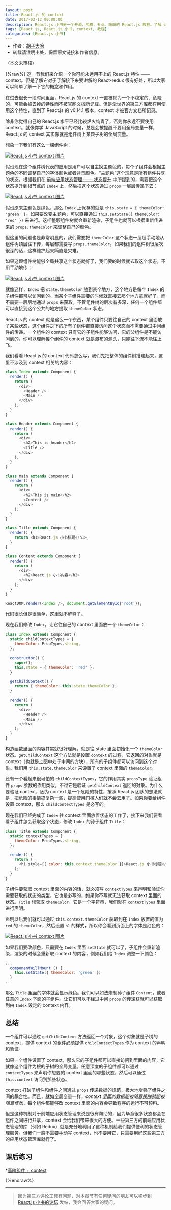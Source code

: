```yaml
---
layout: post
title: React.js 的 context
date: 2017-03-12 00:00:00
description: React.js 小书是一个开源、免费、专业、简单的 React.js 教程。了解 context 对于学习 React-router 和 Redux 的使用很有帮助，本文介绍React.js 中的 context。
tags: [React.js, React.js 小书, context, 教程]
categories: [React.js 小书]
---
```


<ul style='font-size: 14px; margin-top: -10px;'>
  <li>
    作者：<a href="https://www.zhihu.com/people/hu-zi-da-ha" target="_blank">胡子大哈</a>
  </li>
  <li>转载请注明出处，保留原文链接和作者信息。</li>
</ul>

（本文未审核）

{%raw%}
这一节我们来介绍一个你可能永远用不上的 React.js 特性 —— context。但是了解它对于了解接下来要讲解的 React-redux 很有好处，所以大家可以简单了解一下它的概念和作用。

在过去很长一段时间里面，React.js 的 context 一直被视为一个不稳定的、危险的、可能会被去掉的特性而不被官网文档所记载。但是全世界的第三方库都在用使用这个特性，直到了 React.js 的 v0.14.1 版本，context 才被官方文档所记录。

除非你觉得自己的 React.js 水平已经比较炉火纯青了，否则你永远不要使用 context。就像你学 JavaScript 的时候，总是会被提醒不要用全局变量一样，React.js 的 context 其实像就是组件树上某颗子树的全局变量。

想象一下我们有这么一棵组件树：

<a href="http://huzidaha.github.io/static/assets/img/posts/85C81DFF-F71E-4B2B-9BAB-AF285F3DB1DB.png" target="_blank">![React.js 小书 context 图片](http://huzidaha.github.io/static/assets/img/posts/85C81DFF-F71E-4B2B-9BAB-AF285F3DB1DB.png)</a>

假设现在这个组件树代表的应用是用户可以自主换主题色的，每个子组件会根据主题色的不同调整自己的字体颜色或者背景颜色。“主题色”这个玩意是所有组件共享的状态，根据我们在 [前端应用状态管理 —— 状态提升](http://react.huziketang.com/blog/lesson17) 中所提到的，需要把这个状态提升到根节点的 `Index` 上，然后把这个状态通过 `props` 一层层传递下去：

<a href="http://huzidaha.github.io/static/assets/img/posts/03118DDD-60E3-469A-AB78-5FBE57425E30.png" target="_blank">![React.js 小书 context 图片](http://huzidaha.github.io/static/assets/img/posts/03118DDD-60E3-469A-AB78-5FBE57425E30.png)</a>

假设原来主题色是绿色，那么 `Index` 上保存的就是 `this.state = { themeColor: 'green' }`。如果要改变主题色，可以直接通过 `this.setState({ themeColor: 'red' })` 来进行。这样整颗组件树就会重新渲染，子组件也就可以根据重新传进来的 `props.themeColor` 来调整自己的颜色。

但这里的问题也是非常明显的，我们需要把 `themeColor` 这个状态一层层手动地从组件树顶层往下传，每层都需要写 `props.themeColor`。如果我们的组件树很层次很深的话，这样维护起来简直是灾难。

如果这颗组件树能够全局共享这个状态就好了，我们要的时候就去取这个状态，不用手动地传：

<a href="http://huzidaha.github.io/static/assets/img/posts/3BC6BDFC-5772-4045-943B-15FBEC28DAC0.png" target="_blank">![React.js 小书 context 图片](http://huzidaha.github.io/static/assets/img/posts/3BC6BDFC-5772-4045-943B-15FBEC28DAC0.png)</a>

就像这样，`Index` 把 `state.themeColor` 放到某个地方，这个地方是每个 `Index` 的子组件都可以访问到的。当某个子组件需要的时候就直接去那个地方拿就好了，而不需要一层层地通过 `props` 来获取。不管组件树的层次有多深，任何一个组件都可以直接到这个公共的地方提取 `themeColor` 状态。

React.js 的 context 就是这么一个东西，某个组件只要往自己的 context 里面放了某些状态，这个组件之下的所有子组件都直接访问这个状态而不需要通过中间组件的传递。一个组件的 context 只有它的子组件能够访问，它的父组件是不能访问到的，你可以理解每个组件的 context 就是瀑布的源头，只能往下流不能往上飞。

我们看看 React.js 的 context 代码怎么写，我们先把整体的组件树搭建起来，这里不涉及到 context 相关的内容：

```javascript
class Index extends Component {
  render() {
    return (
      <div>
        <Header />
        <Main />
      </div>
    );
  }
}

class Header extends Component {
  render() {
    return (
      <div>
        <h2>This is header</h2>
        <Title />
      </div>
    );
  }
}

class Main extends Component {
  render() {
    return (
      <div>
        <h2>This is main</h2>
        <Content />
      </div>
    );
  }
}

class Title extends Component {
  render() {
    return <h1>React.js 小书标题</h1>;
  }
}

class Content extends Component {
  render() {
    return (
      <div>
        <h2>React.js 小书内容</h2>
      </div>
    );
  }
}

ReactDOM.render(<Index />, document.getElementById('root'));
```

代码很长但是很简单，这里就不解释了。

现在我们修改 `Index`，让它往自己的 context 里面放一个 `themeColor`：

```javascript
class Index extends Component {
  static childContextTypes = {
    themeColor: PropTypes.string,
  };

  constructor() {
    super();
    this.state = { themeColor: 'red' };
  }

  getChildContext() {
    return { themeColor: this.state.themeColor };
  }

  render() {
    return (
      <div>
        <Header />
        <Main />
      </div>
    );
  }
}
```

构造函数里面的内容其实就很好理解，就是往 state 里面初始化一个 `themeColor` 状态。`getChildContext` 这个方法就是设置 `context` 的过程，它返回的对象就是 context（也就是上图中处于中间的方块），所有的子组件都可以访问到这个对象。我们用 `this.state.themeColor` 来设置了 context 里面的 `themeColor`。

还有一个看起来很可怕的 `childContextTypes`，它的作用其实 `propsType` 验证组件 `props` 参数的作用类似。不过它是验证 `getChildContext` 返回的对象。为什么要验证 context，因为 context 是一个危险的特性，按照 React.js 团队的想法就是，把危险的事情搞复杂一些，提高使用门槛人们就不会去用了。如果你要给组件设置 context，那么 `childContextTypes` 是必写的。

现在我们已经完成了 `Index` 往 context 里面放置状态的工作了，接下来我们要看看子组件怎么获取这个状态，修改 `Index` 的孙子组件 `Title`：

```javascript
class Title extends Component {
  static contextTypes = {
    themeColor: PropTypes.string,
  };

  render() {
    return (
      <h1 style={{ color: this.context.themeColor }}>React.js 小书标题</h1>
    );
  }
}
```

子组件要获取 context 里面的内容的话，就必须写 `contextTypes` 来声明和验证你需要获取的状态的类型，它也是必写的，如果你不写就无法获取 context 里面的状态。`Title` 想获取 `themeColor`，它是一个字符串，我们就在 `contextTypes` 里面进行声明。

声明以后我们就可以通过 `this.context.themeColor` 获取到在 `Index` 放置的值为 `red` 的 `themeColor`，然后设置 `h1` 的样式，所以你会看到页面上的字体是红色的：

<a href="http://huzidaha.github.io/static/assets/img/posts/B8D755FF-79CC-4D1F-960D-7ABBF7775AF1.png" target="_blank">![React.js 小书 context 图片](http://huzidaha.github.io/static/assets/img/posts/B8D755FF-79CC-4D1F-960D-7ABBF7775AF1.png)</a>

如果我们要改颜色，只需要在 `Index` 里面 `setState` 就可以了，子组件会重新渲染，渲染的时候会重新取 context 的内容，例如我们给 `Index` 调整一下颜色：

```javascript
...
  componentWillMount () {
    this.setState({ themeColor: 'green' })
  }
...
```

那么 `Title` 里面的字体就会显示绿色。我们可以如法炮制孙子组件 `Content`，或者任意的 `Index` 下面的子组件。让它们可以不经过中间 `props` 的传递获就可以获取到由 `Index` 设定的 context 内容。

## 总结

一个组件可以通过 `getChildContext` 方法返回一个对象，这个对象就是子树的 context，提供 context 的组件必须提供 `childContextTypes` 作为 context 的声明和验证。

如果一个组件设置了 context，那么它的子组件都可以直接访问到里面的内容，它就像这个组件为根的子树的全局变量。任意深度的子组件都可以通过 `contextTypes` 来声明你想要的 context 里面的哪些状态，然后可以通过 `this.context` 访问到那些状态。

context 打破了组件和组件之间通过 `props` 传递数据的规范，极大地增强了组件之间的耦合性。而且，就如全局变量一样，_context 里面的数据能被随意接触就能被随意修改_，每个组件都能够改 context 里面的内容会导致程序的运行不可预料。

但是这种机制对于前端应用状态管理来说是很有帮助的，因为毕竟很多状态都会在组件之间进行共享，context 会给我们带来很大的方便。一些第三方的前端应用状态管理的库（例如 Redux）就是充分地利用了这种机制给我们提供便利的状态管理服务。但我们一般不需要手动写 context，也不要用它，只需要用好这些第三方的应用状态管理库就行了。

## 课后练习

\*<a target="_blank" href="http://scriptoj.com/problems/15">高阶组件 + context</a>

{%endraw%}

---

> 因为第三方评论工具有问题，对本章节有任何疑问的朋友可以移步到 <a target="_blank" href="http://scriptoj.com/category/4/react-js-小书交流区">React.js 小书的论坛</a> 发帖，我会回答大家的疑问。
